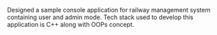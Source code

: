 Designed a sample console application for railway management system containing user and admin mode.
Tech stack used to develop this application is C++ along with OOPs concept.

